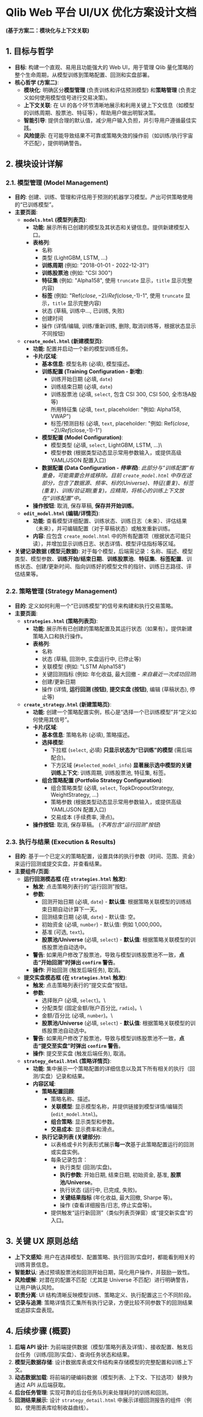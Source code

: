 # Qlib Web 平台 UI/UX 优化方案设计文档

**(基于方案二：模块化与上下文关联)**

## 1. 目标与哲学

*   **目标**: 构建一个直观、易用且功能强大的 Web UI，用于管理 Qlib 量化策略的整个生命周期，从模型训练到策略配置、回测和实盘部署。
*   **核心哲学 (方案二)**:
    *   **模块化**: 明确区分**模型管理** (负责训练和评估预测模型) 和**策略管理** (负责定义如何使用模型信号进行交易决策)。
    *   **上下文关联**: 在 UI 的各个环节清晰地展示和利用关键上下文信息（如模型的训练周期、股票池、特征等），帮助用户做出明智决策。
    *   **智能引导**: 提供合理的默认值，减少用户输入负担，并引导用户遵循最佳实践。
    *   **风险提示**: 在可能导致结果不可靠或策略失效的操作前（如训练/执行宇宙不匹配），提供明确警告。

## 2. 模块设计详解

### 2.1. 模型管理 (Model Management)

*   **目的**: 创建、训练、管理和评估用于预测的机器学习模型。产出可供策略使用的“已训练模型”。
*   **主要页面**:
    *   **`models.html` (模型列表页)**:
        *   **功能**: 展示所有已创建的模型及其状态和关键信息。提供新建模型入口。
        *   **表格列**:
            *   名称
            *   类型 (LightGBM, LSTM, ...)
            *   **训练周期** (例如: "2018-01-01 - 2022-12-31")
            *   **训练股票池** (例如: "CSI 300")
            *   **特征集** (例如: "Alpha158", 使用 `truncate` 显示，`title` 显示完整内容)
            *   **标签** (例如: "Ref($close,-2)/Ref($close,-1)-1", 使用 `truncate` 显示，`title` 显示完整内容)
            *   状态 (草稿, 训练中..., 已训练, 失败)
            *   创建时间
            *   操作 (详情/编辑, 训练/重新训练, 删除, 取消训练等，根据状态显示不同按钮)
    *   **`create_model.html` (新建模型页)**:
        *   **功能**: 配置并启动一个新的模型训练任务。
        *   **卡片/区域**:
            *   **基本信息**: 模型名称 (必填), 模型描述。
            *   **训练配置 (Training Configuration - 新增)**:
                *   训练开始日期 (必填, `date`)
                *   训练结束日期 (必填, `date`)
                *   训练股票池 (必填, `select`, 包含 CSI 300, CSI 500, 全市场A股等)
                *   所用特征集 (必填, `text`, placeholder: "例如: Alpha158, VWAP")
                *   标签/预测目标 (必填, `text`, placeholder: "例如: Ref($close,-2)/Ref($close,-1)-1")
            *   **模型配置 (Model Configuration)**:
                *   模型类型 (必填, `select`, LightGBM, LSTM, ...)\
                *   模型参数 (根据类型动态显示常用参数输入，或提供高级 YAML/JSON 配置入口)
            *   **数据配置 (Data Configuration - *待审视*)**: *此部分与“训练配置”有重叠，可能需要合并或移除。目前 `create_model.html` 中存在这部分，包含了数据源、频率、标的(Universe)、特征(重复)、标签(重复)、训练/验证期(重复)。应精简，将核心的训练上下文放在“训练配置”中。*
        *   **操作按钮**: 取消, 保存草稿, **保存并开始训练**。
    *   **`edit_model.html` (编辑/详情页)**:
        *   **功能**: 查看模型详细配置、训练状态、训练日志（未来）、评估结果（未来），并可编辑配置（对于草稿状态）或触发重新训练。
        *   **内容**: 应包含 `create_model.html` 中的所有配置项（根据状态可能只读），并增加显示训练日志、状态详情、模型评估指标等区域。
*   **关键记录数据 (模型元数据)**: 对于每个模型，后端需记录：名称、描述、模型类型、模型参数、**训练开始/结束日期**、**训练股票池**、**特征集**、**标签配置**、训练状态、创建/更新时间、指向训练好的模型文件的指针、训练日志路径、评估结果等。

### 2.2. 策略管理 (Strategy Management)

*   **目的**: 定义如何利用一个“已训练模型”的信号来构建和执行交易策略。
*   **主要页面**:
    *   **`strategies.html` (策略列表页)**:
        *   **功能**: 展示所有已创建的策略配置及其运行状态（如果有）。提供新建策略入口和执行操作。
        *   **表格列**:
            *   名称
            *   状态 (草稿, 回测中, 实盘运行中, 已停止等)
            *   关联模型 (例如: "LSTM Alpha158")
            *   关键回测指标 (例如: 年化收益, 最大回撤 - *来自最近一次成功回测*)
            *   创建/更新日期
            *   操作 (详情, **运行回测 (按钮)**, **提交实盘 (按钮)**, 编辑 (草稿状态), 停止等)
    *   **`create_strategy.html` (新建策略页)**:
        *   **功能**: 创建一个策略配置实例，核心是“选择一个已训练模型”并“定义如何使用其信号”。
        *   **卡片/区域**:
            *   **基本信息**: 策略名称 (必填), 策略描述。
            *   **选择模型**:
                *   下拉框 (`select`, 必填) **只显示状态为“已训练”的模型** (需后端配合)。
                *   下方区域 (`#selected_model_info`) **显著展示选中模型的关键训练上下文**: 训练周期, 训练股票池, 特征集, 标签。
            *   **组合策略配置 (Portfolio Strategy Configuration)**:
                *   组合策略类型 (必填, `select`, TopkDropoutStrategy, WeightStrategy, ...)
                *   策略参数 (根据类型动态显示常用参数输入，或提供高级 YAML/JSON 配置入口)
                *   交易成本 (手续费率, 滑点)。
        *   **操作按钮**: 取消, 保存草稿。 (*不再包含“运行回测”按钮*)

### 2.3. 执行与结果 (Execution & Results)

*   **目的**: 基于一个已定义的策略配置，设置具体的执行参数（时间、范围、资金）来运行回测或提交实盘，并查看结果。
*   **主要组件/页面**:
    *   **运行回测模态框 (在 `strategies.html` 触发)**:
        *   **触发**: 点击策略列表行的“运行回测”按钮。
        *   **参数**:
            *   回测开始日期 (必填, `date`) - **默认值**: 根据策略关联模型的训练结束日期自动计算下一天。
            *   回测结束日期 (必填, `date`) - 默认值: 空。
            *   初始资金 (必填, `number`) - 默认值: 例如 1,000,000。
            *   基准 (可选, `text`)。
            *   **股票池/Universe** (必填, `select`) - **默认值**: 根据策略关联模型的训练股票池自动选中。
        *   **警告**: 如果用户修改了股票池，导致与模型训练股票池不一致，**点击“开始回测”时弹出 `confirm` 警告**。
        *   **操作**: 开始回测 (触发后端任务), 取消。
    *   **提交实盘模态框 (在 `strategies.html` 触发)**:
        *   **触发**: 点击策略列表行的“提交实盘”按钮。
        *   **参数**:
            *   选择账户 (必填, `select`)。\
            *   分配类型 (固定金额/账户百分比, `radio`)。\
            *   金额/百分比 (必填, `number`)。\
            *   **股票池/Universe** (必填, `select`) - **默认值**: 根据策略关联模型的训练股票池自动选中。
        *   **警告**: 如果用户修改了股票池，导致与模型训练股票池不一致，**点击“提交至实盘”时弹出 `confirm` 警告**。
        *   **操作**: 提交至实盘 (触发后端任务), 取消。
    *   **`strategy_detail.html` (策略详情页)**:
        *   **功能**: 集中展示一个策略配置的详细信息以及其下所有相关的执行（回测/实盘）记录和结果。
        *   **内容区域**:
            *   **策略配置回顾**:
                *   策略名称、描述。
                *   **关联模型**: 显示模型名称，并提供链接到模型详情/编辑页 (`edit_model.html`)。
                *   **组合策略**: 显示类型和参数。
                *   **交易成本**: 显示费率和滑点。
            *   **执行记录列表 (关键部分)**:
                *   以表格或卡片列表形式展示**每一次**基于此策略配置运行的回测或实盘实例。
                *   每条记录包含：
                    *   执行类型 (回测/实盘)。
                    *   **执行参数**: 开始日期, 结束日期, 初始资金, 基准, **股票池/Universe**。
                    *   执行状态 (运行中, 已完成, 失败)。
                    *   **关键结果指标** (年化收益, 最大回撤, Sharpe 等)。
                    *   操作 (查看详细报告/日志, 停止实盘等)。
                *   提供触发“运行新回测”（类似列表页弹窗）或“提交新实盘”的入口。

## 3. 关键 UX 原则总结

*   **上下文感知**: 用户在选择模型、配置策略、执行回测/实盘时，都能看到相关的训练背景信息。
*   **智能默认**: 通过预填股票池和回测开始日期，简化用户操作，并鼓励一致性。
*   **风险缓解**: 对潜在的配置不匹配（尤其是 Universe 不匹配）进行明确警告，让用户确认风险。
*   **职责分离**: UI 结构清晰反映模型训练、策略定义、执行配置这三个不同阶段。
*   **记录与追溯**: 策略详情页汇集所有执行记录，方便比较不同参数下的回测结果或追踪实盘表现。

## 4. 后续步骤 (概要)

1.  **后端 API 设计**: 为前端提供数据（模型/策略列表及详情）、接收配置、触发后台任务（训练/回测/实盘）、查询任务状态和结果。
2.  **模型元数据存储**: 设计数据库表或文件结构来存储模型的完整配置和训练上下文。
3.  **动态数据加载**: 将前端的硬编码数据（模型列表、上下文、下拉选项）替换为通过 API 从后端获取。
4.  **后台任务管理**: 实现可靠的后台任务队列来处理耗时的训练和回测。
5.  **回测结果展示**: 设计 `strategy_detail.html` 中展示详细回测报告的组件（例如，使用图表库绘制收益曲线）。